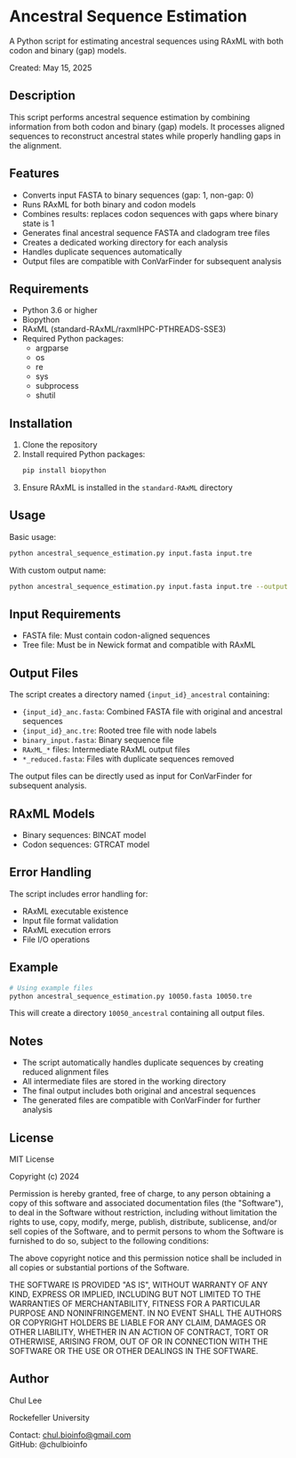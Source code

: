 # Ancestral Sequence Estimation

A Python script for estimating ancestral sequences using RAxML with both codon and binary (gap) models.

Created: May 15, 2025

## Description

This script performs ancestral sequence estimation by combining information from both codon and binary (gap) models. It processes aligned sequences to reconstruct ancestral states while properly handling gaps in the alignment.

## Features

- Converts input FASTA to binary sequences (gap: 1, non-gap: 0)
- Runs RAxML for both binary and codon models
- Combines results: replaces codon sequences with gaps where binary state is 1
- Generates final ancestral sequence FASTA and cladogram tree files
- Creates a dedicated working directory for each analysis
- Handles duplicate sequences automatically
- Output files are compatible with ConVarFinder for subsequent analysis

## Requirements

- Python 3.6 or higher
- Biopython
- RAxML (standard-RAxML/raxmlHPC-PTHREADS-SSE3)
- Required Python packages:
  * argparse
  * os
  * re
  * sys
  * subprocess
  * shutil

## Installation

1. Clone the repository
2. Install required Python packages:
   ```bash
   pip install biopython
   ```
3. Ensure RAxML is installed in the `standard-RAxML` directory

## Usage

Basic usage:
```bash
python ancestral_sequence_estimation.py input.fasta input.tre
```

With custom output name:
```bash
python ancestral_sequence_estimation.py input.fasta input.tre --output my_output
```

## Input Requirements

- FASTA file: Must contain codon-aligned sequences
- Tree file: Must be in Newick format and compatible with RAxML

## Output Files

The script creates a directory named `{input_id}_ancestral` containing:

- `{input_id}_anc.fasta`: Combined FASTA file with original and ancestral sequences
- `{input_id}_anc.tre`: Rooted tree file with node labels
- `binary_input.fasta`: Binary sequence file
- `RAxML_*` files: Intermediate RAxML output files
- `*_reduced.fasta`: Files with duplicate sequences removed

The output files can be directly used as input for ConVarFinder for subsequent analysis.

## RAxML Models

- Binary sequences: BINCAT model
- Codon sequences: GTRCAT model

## Error Handling

The script includes error handling for:
- RAxML executable existence
- Input file format validation
- RAxML execution errors
- File I/O operations

## Example

```bash
# Using example files
python ancestral_sequence_estimation.py 10050.fasta 10050.tre
```

This will create a directory `10050_ancestral` containing all output files.

## Notes

- The script automatically handles duplicate sequences by creating reduced alignment files
- All intermediate files are stored in the working directory
- The final output includes both original and ancestral sequences
- The generated files are compatible with ConVarFinder for further analysis

## License

MIT License

Copyright (c) 2024

Permission is hereby granted, free of charge, to any person obtaining a copy
of this software and associated documentation files (the "Software"), to deal
in the Software without restriction, including without limitation the rights
to use, copy, modify, merge, publish, distribute, sublicense, and/or sell
copies of the Software, and to permit persons to whom the Software is
furnished to do so, subject to the following conditions:

The above copyright notice and this permission notice shall be included in all
copies or substantial portions of the Software.

THE SOFTWARE IS PROVIDED "AS IS", WITHOUT WARRANTY OF ANY KIND, EXPRESS OR
IMPLIED, INCLUDING BUT NOT LIMITED TO THE WARRANTIES OF MERCHANTABILITY,
FITNESS FOR A PARTICULAR PURPOSE AND NONINFRINGEMENT. IN NO EVENT SHALL THE
AUTHORS OR COPYRIGHT HOLDERS BE LIABLE FOR ANY CLAIM, DAMAGES OR OTHER
LIABILITY, WHETHER IN AN ACTION OF CONTRACT, TORT OR OTHERWISE, ARISING FROM,
OUT OF OR IN CONNECTION WITH THE SOFTWARE OR THE USE OR OTHER DEALINGS IN THE
SOFTWARE.

## Author

Chul Lee

Rockefeller University

Contact: chul.bioinfo@gmail.com  
GitHub: @chulbioinfo 
